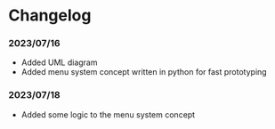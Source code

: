 # Changelog

### 2023/07/16
- Added UML diagram
- Added menu system concept written in python for fast prototyping

### 2023/07/18
- Added some logic to the menu system concept

